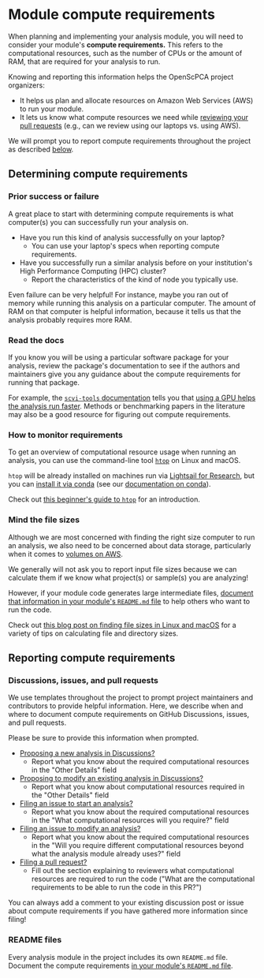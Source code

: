 # Module compute requirements

When planning and implementing your analysis module, you will need to consider your module's **compute requirements.**
This refers to the computational resources, such as the number of CPUs or the amount of RAM, that are required for your analysis to run.

Knowing and reporting this information helps the OpenScPCA project organizers:

- It helps us plan and allocate resources on Amazon Web Services (AWS) to run your module.
- It lets us know what compute resources we need while [reviewing your pull requests](../pr-review-and-merge/index.md) (e.g., can we review using our laptops vs. using AWS).

We will prompt you to report compute requirements throughout the project as described [below](#reporting-compute-requirements).

## Determining compute requirements

### Prior success or failure

A great place to start with determining compute requirements is what computer(s) you can successfully run your analysis on.

* Have you run this kind of analysis successfully on your laptop?
    * You can use your laptop's specs when reporting compute requirements.
* Have you successfully run a similar analysis before on your institution's High Performance Computing (HPC) cluster?
    * Report the characteristics of the kind of node you typically use.

Even failure can be very helpful!
For instance, maybe you ran out of memory while running this analysis on a particular computer.
The amount of RAM on that computer is helpful information, because it tells us that the analysis probably requires more RAM.

### Read the docs

If you know you will be using a particular software package for your analysis, review the package's documentation to see if the authors and maintainers give you any guidance about the compute requirements for running that package.

For example, the [`scvi-tools` documentation](https://docs.scvi-tools.org/en/stable/index.html) tells you that [using a GPU helps the analysis run faster](https://docs.scvi-tools.org/en/stable/installation.html#gpu).
Methods or benchmarking papers in the literature may also be a good resource for figuring out compute requirements.

### How to monitor requirements

To get an overview of computational resource usage when running an analysis, you can use the command-line tool [`htop`](https://htop.dev/) on Linux and macOS.

`htop` will be already installed on machines run via [Lightsail for Research](../../aws/index.md#lightsail-for-research-virtual-computing-with-aws), but you can [install it via conda](https://anaconda.org/conda-forge/htop) (see our [documentation on conda](../../ensuring-repro/managing-software/using-conda.md#adding-packages-to-the-environment)).

Check out [this beginner's guide to `htop`](https://spin.atomicobject.com/htop-guide/) for an introduction.

### Mind the file sizes

Although we are most concerned with finding the right size computer to run an analysis, we also need to be concerned about data storage, particularly when it comes to [volumes on AWS](../../aws/lsfr/working-with-volumes.md).

We generally will not ask you to report input file sizes because we can calculate them if we know what project(s) or sample(s) you are analyzing!

However, if your module code generates large intermediate files, [document that information in your module's `README.md` file](../analysis-modules/documenting-analysis.md) to help others who want to run the code.

Check out [this blog post on finding file sizes in Linux and macOS](https://monovm.com/blog/how-to-find-the-file-size-in-linux/) for a variety of tips on calculating file and directory sizes.

## Reporting compute requirements

### Discussions, issues, and pull requests

We use templates throughout the project to prompt project maintainers and contributors to provide helpful information.
Here, we describe when and where to document compute requirements on GitHub Discussions, issues, and pull requests.

Please be sure to provide this information when prompted.

* [Proposing a new analysis in Discussions?](https://github.com/AlexsLemonade/OpenScPCA-analysis/discussions/new?category=propose-a-new-analysis)
    * Report what you know about the required computational resources in the "Other Details" field
* [Proposing to modify an existing analysis in Discussions?](https://github.com/AlexsLemonade/OpenScPCA-analysis/discussions/new?category=modify-an-existing-analysis)
    * Report what you know about computational resources required in the "Other Details" field
* [Filing an issue to start an analysis?](https://github.com/AlexsLemonade/OpenScPCA-analysis/issues/new?assignees=&labels=analysis&projects=&template=01-start-an-analysis.yml)
    * Report what you know about the required computational resources in the "What computational resources will you require?" field
* [Filing an issue to modify an analysis?](https://github.com/AlexsLemonade/OpenScPCA-analysis/issues/new?assignees=&labels=analysis&projects=&template=02-modify-an-analysis.yml)
    * Report what you know about the required computational resources in the "Will you require different computational resources beyond what the analysis module already uses?" field
* [Filing a pull request?](../creating-pull-requests/index.md)
    * Fill out the section explaining to reviewers what computational resources are required to run the code ("What are the computational requirements to be able to run the code in this PR?")

You can always add a comment to your existing discussion post or issue about compute requirements if you have gathered more information since filing!

### README files

Every analysis module in the project includes its own `README.md` file.
Document the compute requirements [in your module's `README.md` file](../analysis-modules/documenting-analysis.md).

